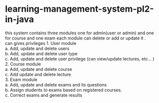 # learning-management-system-pl2-in-java
 this system contains three modules one for admin(user or admin) and one for course and one exam each module  can delete or add or update it .</br>can gives privileges  1. User module</br> a. Add, update and delete users</br> b. Add, update and delete user type</br> c. Add, update and delete user privilege (can view/update lectures, etc… )</br> 2. Course module</br> a. Add, update and delete course</br> c. Add update and delete lecture </br>3. Exam module</br> a. Add, update and delete exams and its questions</br> b. Assign students to exams based on registered courses. </br>c. Correct exams and generate results
